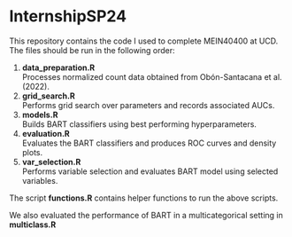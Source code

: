 # InternshipSP24
This repository contains the code I used to complete MEIN40400 at UCD. The files should be run in the following order:

1. **data_preparation.R**  
   Processes normalized count data obtained from Obón-Santacana et al. (2022).
2. **grid_search.R**  
   Performs grid search over parameters and records associated AUCs.
3. **models.R**  
   Builds BART classifiers using best performing hyperparameters.
4. **evaluation.R**  
   Evaluates the BART classifiers and produces ROC curves and density plots.
5. **var_selection.R**  
   Performs variable selection and evaluates BART model using selected variables.


The script **functions.R** contains helper functions to run the above scripts. 

We also evaluated the performance of BART in a multicategorical setting in **multiclass.R**
